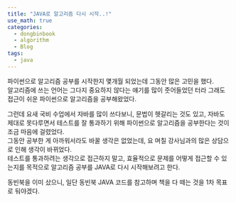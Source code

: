 ```yaml
---
title: "JAVA로 알고리즘 다시 시작..!"
use_math: true
categories:
  - dongbinbook
  - algorithm
  - Blog
tags:
  - java
---
```



파이썬으로 알고리즘 공부를 시작한지 몇개월 되었는데 그동안 많은 고민을 했다.  
알고리즘에 쓰는 언어는 그다지 중요하지 않다는 얘기를 많이 줏어들었던 터라 그래도 접근이 쉬운 파이썬으로 알고리즘을 공부해왔었다.  



그런데 요새 국비 수업에서 자바를 많이 쓰다보니, 문법이 헷갈리는 것도 있고, 자바도 제대로 못다루면서 테스트를 잘 통과하기 위해 파이썬으로 알고리즘을 공부한다는 것이 조금 마음에 걸렸었다.  
그동안 공부한 게 아까워서라도 바꿀 생각은 없었는데, 요 며칠 강사님과의 많은 상담으로 인해 생각이 바뀌었다.  
테스트를 통과하려는 생각으로 접근하지 말고, 효율적으로 문제를 어떻게 접근할 수 있는지를 목적으로 알고리즘 공부를 JAVA로 다시 시작해보려고 한다.  



동빈북을 이미 샀으니, 일단 동빈북 JAVA 코드를 참고하며 책을 다 떼는 것을 1차 목표로 둬야겠다.  

